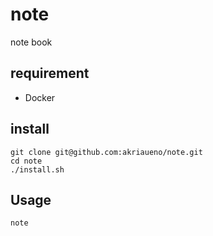 # note
note book

## requirement
- Docker

## install
```
git clone git@github.com:akriaueno/note.git
cd note
./install.sh
```

## Usage
```
note
```
